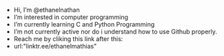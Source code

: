 - Hi, I’m @ethanelnathan
- I’m interested in computer programming
- I’m currently learning C and Python Programming
- I’m not currently active nor do i understand how to use Github properly.
- Reach me by cliking this link after this:
- url:"linktr.ee/ethanelmathias"

